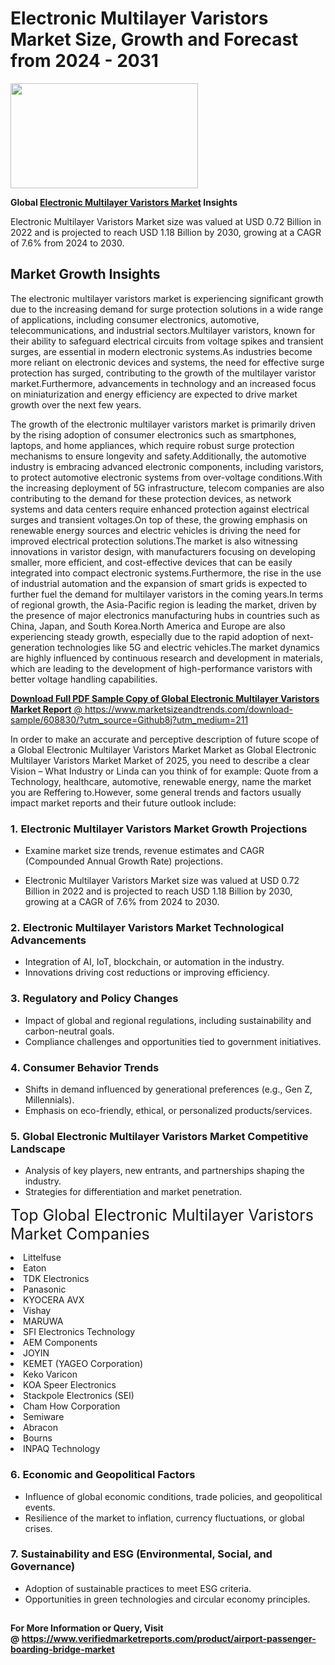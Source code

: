 <H1>Electronic Multilayer Varistors Market Size, Growth and Forecast from 2024 - 2031</H1><img class="aligncenter size-medium wp-image-584254" src="https://thirdeyenews.in/wp-content/uploads/2024/09/Global-Market-Research-300x168.jpeg" alt="" width="300" height="168" /><p><strong>Global&nbsp;<a href="https://www.marketsizeandtrends.com/download-sample/608830/?utm_source=Github8j?utm_medium=211">Electronic Multilayer Varistors Market</a> Insights</strong></p><p>Electronic Multilayer Varistors Market size was valued at USD 0.72 Billion in 2022 and is projected to reach USD 1.18 Billion by 2030, growing at a CAGR of 7.6% from 2024 to 2030.</p><p><h2>Market Growth Insights</h2> <p>The electronic multilayer varistors market is experiencing significant growth due to the increasing demand for surge protection solutions in a wide range of applications, including consumer electronics, automotive, telecommunications, and industrial sectors.Multilayer varistors, known for their ability to safeguard electrical circuits from voltage spikes and transient surges, are essential in modern electronic systems.As industries become more reliant on electronic devices and systems, the need for effective surge protection has surged, contributing to the growth of the multilayer varistor market.Furthermore, advancements in technology and an increased focus on miniaturization and energy efficiency are expected to drive market growth over the next few years.</p> <p><a href="#download-sample"></a></p> <p>The growth of the electronic multilayer varistors market is primarily driven by the rising adoption of consumer electronics such as smartphones, laptops, and home appliances, which require robust surge protection mechanisms to ensure longevity and safety.Additionally, the automotive industry is embracing advanced electronic components, including varistors, to protect automotive electronic systems from over-voltage conditions.With the increasing deployment of 5G infrastructure, telecom companies are also contributing to the demand for these protection devices, as network systems and data centers require enhanced protection against electrical surges and transient voltages.On top of these, the growing emphasis on renewable energy sources and electric vehicles is driving the need for improved electrical protection solutions.The market is also witnessing innovations in varistor design, with manufacturers focusing on developing smaller, more efficient, and cost-effective devices that can be easily integrated into compact electronic systems.Furthermore, the rise in the use of industrial automation and the expansion of smart grids is expected to further fuel the demand for multilayer varistors in the coming years.In terms of regional growth, the Asia-Pacific region is leading the market, driven by the presence of major electronics manufacturing hubs in countries such as China, Japan, and South Korea.North America and Europe are also experiencing steady growth, especially due to the rapid adoption of next-generation technologies like 5G and electric vehicles.The market dynamics are highly influenced by continuous research and development in materials, which are leading to the development of high-performance varistors with better voltage handling capabilities.<p><a href="#get-more"></p><p><span class=""><strong>Download Full PDF Sample Copy of Global Electronic Multilayer Varistors Market Report</strong> @ <a href="https://www.marketsizeandtrends.com/download-sample/608830/?utm_source=Github8j?utm_medium=211" target="_blank">https://www.marketsizeandtrends.com/download-sample/608830/?utm_source=Github8j?utm_medium=211</a></span></p><p>In order to make an accurate and perceptive description of future scope of a Global&nbsp;Electronic Multilayer Varistors Market Market as Global&nbsp;Electronic Multilayer Varistors Market Market of 2025, you need to describe a clear Vision &ndash; What Industry or Linda can you think of for example: Quote from a Technology, healthcare, automotive, renewable energy, name the market you are Reffering to.However, some general trends and factors usually impact market reports and their future outlook include:</p><h3>1.&nbsp;<strong>Electronic Multilayer Varistors Market Growth Projections</strong></h3><ul><li>Examine market size trends, revenue estimates and CAGR (Compounded Annual Growth Rate) projections.</li><li><p>Electronic Multilayer Varistors Market size was valued at USD 0.72 Billion in 2022 and is projected to reach USD 1.18 Billion by 2030, growing at a CAGR of 7.6% from 2024 to 2030.</p></li></ul><h3>2.&nbsp;<strong>Electronic Multilayer Varistors Market Technological Advancements</strong></h3><ul><li>Integration of AI, IoT, blockchain, or automation in the industry.</li><li>Innovations driving cost reductions or improving efficiency.</li></ul><h3>3.&nbsp;<strong>Regulatory and Policy Changes</strong></h3><ul><li>Impact of global and regional regulations, including sustainability and carbon-neutral goals.</li><li>Compliance challenges and opportunities tied to government initiatives.</li></ul><h3>4.&nbsp;<strong>Consumer Behavior Trends</strong></h3><ul><li>Shifts in demand influenced by generational preferences (e.g., Gen Z, Millennials).</li><li>Emphasis on eco-friendly, ethical, or personalized products/services.</li></ul><h3>5.&nbsp;<strong>Global Electronic Multilayer Varistors Market Competitive Landscape</strong></h3><ul><li>Analysis of key players, new entrants, and partnerships shaping the industry.</li><li>Strategies for differentiation and market penetration.</li></ul><p data-pm-slice="1 1 []"><span style="color: inherit; font-family: inherit; font-size: 25px;">Top Global Electronic Multilayer Varistors Market Companies</span></p><div class="" data-test-id=""><p><li>Littelfuse</li><li> Eaton</li><li> TDK Electronics</li><li> Panasonic</li><li> KYOCERA AVX</li><li> Vishay</li><li> MARUWA</li><li> SFI Electronics Technology</li><li> AEM Components</li><li> JOYIN</li><li> KEMET (YAGEO Corporation)</li><li> Keko Varicon</li><li> KOA Speer Electronics</li><li> Stackpole Electronics (SEI)</li><li> Cham How Corporation</li><li> Semiware</li><li> Abracon</li><li> Bourns</li><li> INPAQ Technology</li></p></div><h3>6.&nbsp;<strong>Economic and Geopolitical Factors</strong></h3><ul><li>Influence of global economic conditions, trade policies, and geopolitical events.</li><li>Resilience of the market to inflation, currency fluctuations, or global crises.</li></ul><h3>7.&nbsp;<strong>Sustainability and ESG (Environmental, Social, and Governance)</strong></h3><ul><li>Adoption of sustainable practices to meet ESG criteria.</li><li>Opportunities in green technologies and circular economy principles.</li></ul><h2><strong style="font-size: 14px;">For More Information or Query, Visit @&nbsp;</strong><a style="background-color: #ffffff; font-size: 14px;" href="https://www.marketsizeandtrends.com/report/electronic-multilayer-varistors-market/" target="_blank">https://www.verifiedmarketreports.com/product/airport-passenger-boarding-bridge-market</a></h2>